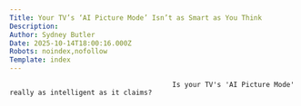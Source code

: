 ```yaml
---
Title: Your TV’s ‘AI Picture Mode’ Isn’t as Smart as You Think
Description: 
Author: Sydney Butler
Date: 2025-10-14T18:00:16.000Z
Robots: noindex,nofollow
Template: index
---
```


                                            Is your TV's 'AI Picture Mode' really as intelligent as it claims?
                                        